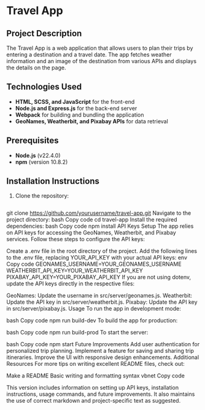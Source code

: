 # Travel App

## Project Description

The Travel App is a web application that allows users to plan their trips by entering a destination and a travel date. The app fetches weather information and an image of the destination from various APIs and displays the details on the page.

## Technologies Used

- **HTML, SCSS, and JavaScript** for the front-end
- **Node.js and Express.js** for the back-end server
- **Webpack** for building and bundling the application
- **GeoNames, Weatherbit, and Pixabay APIs** for data retrieval

## Prerequisites

- **Node.js** (v22.4.0)
- **npm** (version 10.8.2)

## Installation Instructions

1. Clone the repository:

   ```bash

git clone <https://github.com/yourusername/travel-app.git>
Navigate to the project directory:
bash
Copy code
cd travel-app
Install the required dependencies:
bash
Copy code
npm install
API Keys Setup
The app relies on API keys for accessing the GeoNames, Weatherbit, and Pixabay services. Follow these steps to configure the API keys:

Create a .env file in the root directory of the project.
Add the following lines to the .env file, replacing YOUR_API_KEY with your actual API keys:
env
Copy code
GEONAMES_USERNAME=YOUR_GEONAMES_USERNAME
WEATHERBIT_API_KEY=YOUR_WEATHERBIT_API_KEY
PIXABAY_API_KEY=YOUR_PIXABAY_API_KEY
If you are not using dotenv, update the API keys directly in the respective files:

GeoNames: Update the username in src/server/geonames.js.
Weatherbit: Update the API key in src/server/weatherbit.js.
Pixabay: Update the API key in src/server/pixabay.js.
Usage
To run the app in development mode:

bash
Copy code
npm run build-dev
To build the app for production:

bash
Copy code
npm run build-prod
To start the server:

bash
Copy code
npm start
Future Improvements
Add user authentication for personalized trip planning.
Implement a feature for saving and sharing trip itineraries.
Improve the UI with responsive design enhancements.
Additional Resources
For more tips on writing excellent README files, check out:

Make a README
Basic writing and formatting syntax
vbnet
Copy code

This version includes information on setting up API keys, installation instructions, usage commands, and future improvements. It also maintains the use of correct markdown and project-specific text as suggested.
```
